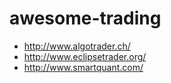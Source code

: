# awesome-trading

 * http://www.algotrader.ch/
 * http://www.eclipsetrader.org/
 * http://www.smartquant.com/
